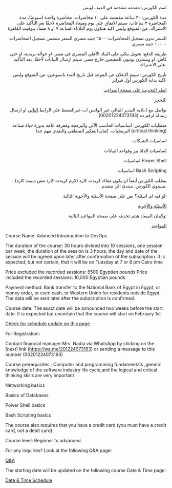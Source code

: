 <div style="text-align: right">
  
اسم الكورس: مقدمة متقدمة في الديف اوبس

مدة الكورس: ٣٠ ساعة مقسمة علي ١٠ محاضرات، محاضرة واحدة اسبوعيًا، مدة المحاضرة ٣ ساعات، سيتم الاتفاق علي يوم وميعاد المحاضرة لاحقًا بعد التأكيد على الاشتراك. من المتوقع وليس اكيد هتكون يوم الثلاثاء الساعة ٧ او ٨ مساًء بتوقيت القاهرة

السعر بدون تسجيل المحاضرات: ٦٥٠٠ جنيه مصري
السعر متضمن تسجيل المحاضرات: ١٠٠٠٠ جنيه مصري

طريقة الدفع: تحويل بنكي على البنك الأهلي المصري في مصر، او حوالة بريدية، او حتي كاش، او ويسترن يونيون للمقيمين خارج مصر. سيتم ارسال البيانات لاحقًا، بعد التأكيد على الاشتراك.

تاريخ الكورس: سيتم الإعلان عن الموعد قبل تاريخ البدء باسبوعين، من المتوقع  وليس اكيد بداية الكورس        أول فبراير. 
  
  [انظر التحديث علي صفحة المواعيد](https://github.com/MohamedRadwan-DevOps/devops-step-by-step/blob/main/none-community/course-schedule.md)


 للحجز:
 
  تواصل مع ا.نادية المدير المالي عبر الواتس اب عبرالضغط علي الرابط [التالي](https://wa.me/201224073193) او ارسال رسالة لرقم ده (00201224073193) 

متطلبات الكورس: اساسيات الحاسب الآلي والبرمجة ومعرفة عامة بدورة حياة صناعة البرمجيات، كمان التفكير المنطقي والنقدي مهم جدا (critical thinking) 

اساسيات الشبكات

اساسيات الداتا بيز وقواعد البيانات 

اساسيات Power Shell

اساسيات Bash Scripting

يتطلب الكورس أيضاً ان يكون معاك كريدت كارد (لازم كريدت كارد مش ديبيت كارد) .
مستوي الكورس: مبتدئ الي متقدم.
  
  
  لو فيه اي اسئلة؟ بص علي صفحة الأسئلة والأجوبة التالية:
  
[الأسئلة والأجوبة](https://github.com/MohamedRadwan-DevOps/devops-step-by-step/blob/main/none-community/devops-course-faq.md)
  
وكمان الميعاد هيتم تحديثه علي صفحة المواعيد التالية:
  
[المواعيد](https://github.com/MohamedRadwan-DevOps/devops-step-by-step/blob/main/none-community/course-schedule.md)
</div>



Course Name: Adanced Introducdion to DevOps

The duration of the course: 30 hours divided into 10 sessions, one session per week, the duration of the session is 3 hours, the day and date of the session will be agreed upon later after confirmation of the subscription. It is expected, but not certain, that it will be on Tuesday at 7 or 8 pm Cairo time

  
Price excluded the recorded sessions: 6500 Egyptian pounds 
Price included the recorded sessions: 10,000 Egyptian pounds 

  
Payment method: Bank transfer to the National Bank of Egypt in Egypt, or money order, or even cash, or Western Union for residents outside Egypt. The data will be sent later after the subscription is confirmed.

  
Course date: The exact date will be announced two weeks before the start date. It is expected but uncertain that the course will start on February 1st

[Check for schedule update on this page](https://github.com/MohamedRadwan-DevOps/devops-step-by-step/blob/main/none-community/course-schedule.md)

  
  

For Registration:

Contact financial manager Mrs. Nadia via WhatsApp by clicking on the [next] link (https://wa.me/201224073193) or sending a message to this number (00201224073193)

  
Course prerequisites : Computer and programming fundamentals ,general knowledge of the software industry life cycle,and the logical and critical thinking skills are very important

Networking basics

Basics of Databases

Power Shell basics

Bash Scripting basics

  
The course also requires that you have a credit card (you must have a credit card, not a debit card).

Course level: Beginner to advanced.

For any inquiries? Look at the following Q&A page:

[ََQ&A](https://github.com/MohamedRadwan-DevOps/devops-step-by-step/blob/main/none-community/devops-course-faq.md)

The starting date will be updated on the following course Date & Time page:

[Date & Time Schedule ](https://github.com/MohamedRadwan-DevOps/devops-step-by-step/blob/main/none-community/course-schedule.md)

</div>